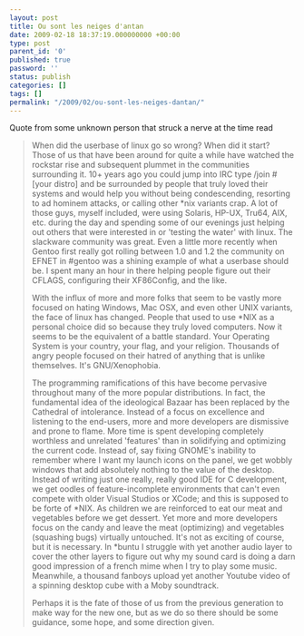 ```yaml
---
layout: post
title: Ou sont les neiges d'antan
date: 2009-02-18 18:37:19.000000000 +00:00
type: post
parent_id: '0'
published: true
password: ''
status: publish
categories: []
tags: []
permalink: "/2009/02/ou-sont-les-neiges-dantan/"
---
```

Quote from some unknown person that struck a nerve at the time read

> When did the userbase of linux go so wrong? When did it start? Those of us that have been around for quite a while have watched the rockstar rise and subsequent plummet in the communities surrounding it. 10+ years ago you could jump into IRC type /join #[your distro] and be surrounded by people that truly loved their systems and would help you without being condescending, resorting to ad hominem attacks, or calling other *nix variants crap. A lot of those guys, myself included, were using Solaris, HP-UX, Tru64, AIX, etc. during the day and spending some of our evenings just helping out others that were interested in or 'testing the water' with linux. The slackware community was great. Even a little more recently when Gentoo first really got rolling between 1.0 and 1.2 the community on EFNET in #gentoo was a shining example of what a userbase should be. I spent many an hour in there helping people figure out their CFLAGS, configuring their XF86Config, and the like.
> 
> With the influx of more and more folks that seem to be vastly more focused on hating Windows, Mac OSX, and even other UNIX variants, the face of linux has changed. People that used to use *NIX as a personal choice did so because they truly loved computers. Now it seems to be the equivalent of a battle standard. Your Operating System is your country, your flag, and your religion. Thousands of angry people focused on their hatred of anything that is unlike themselves. It's GNU/Xenophobia.
> 
> The programming ramifications of this have become pervasive throughout many of the more popular distributions. In fact, the fundamental idea of the ideological Bazaar has been replaced by the Cathedral of intolerance. Instead of a focus on excellence and listening to the end-users, more and more developers are dismissive and prone to flame. More time is spent developing completely worthless and unrelated 'features' than in solidifying and optimizing the current code. Instead of, say fixing GNOME's inability to remember where I want my launch icons on the panel, we get wobbly windows that add absolutely nothing to the value of the desktop. Instead of writing just one really, really good IDE for C development, we get oodles of feature-incomplete environments that can't even compete with older Visual Studios or XCode; and this is supposed to be forte of *NIX. As children we are reinforced to eat our meat and vegetables before we get dessert. Yet more and more developers focus on the candy and leave the meat (optimizing) and vegetables (squashing bugs) virtually untouched. It's not as exciting of course, but it is necessary. In *buntu I struggle with yet another audio layer to cover the other layers to figure out why my sound card is doing a darn good impression of a french mime when I try to play some music. Meanwhile, a thousand fanboys upload yet another Youtube video of a spinning desktop cube with a Moby soundtrack.
> 
> Perhaps it is the fate of those of us from the previous generation to make way for the new one, but as we do so there should be some guidance, some hope, and some direction given.

